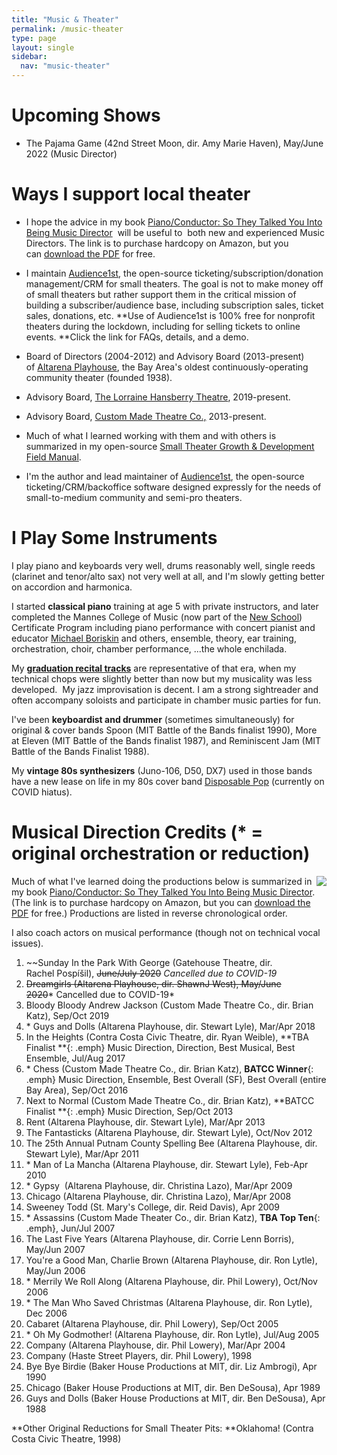 ```yaml
---
title: "Music & Theater"
permalink: /music-theater
type: page
layout: single
sidebar:
  nav: "music-theater"
---
```



# Upcoming Shows 


* The Pajama Game (42nd Street Moon, dir. Amy Marie Haven), May/June
2022 (Music Director)


# Ways I support local theater


-   I hope the advice in my book [Piano/Conductor: So They Talked You Into Being Music Director](http://pianoconductor.com/)  will be useful to  both new and experienced Music Directors. The link is to purchase hardcopy on Amazon, but you can [download the PDF](https://docs.google.com/viewer?a=v&pid=sites&srcid=ZGVmYXVsdGRvbWFpbnxhcm1hbmRvZm94fGd4OjIzNjRkNzI4MmJhYjY1YTQ) for free.

-   I maintain [Audience1st](https://www.audience1st.com/), the open-source ticketing/subscription/donation management/CRM for small theaters. The goal is not to make money off of small theaters but rather support them in the critical mission of building a subscriber/audience base, including subscription sales, ticket sales, donations, etc. **Use of Audience1st is 100% free for nonprofit theaters during the lockdown, including for selling tickets to online events. **Click the link for FAQs, details, and a demo.

-   Board of Directors (2004-2012) and Advisory Board (2013-present) of [Altarena Playhouse](http://altarena.org/), the Bay Area's oldest continuously-operating community theater (founded 1938). 
-   Advisory Board, [The Lorraine Hansberry Theatre](http://lhtsf.org/), 2019-present.
-   Advisory Board, [Custom Made Theatre Co.,](http://custommade.org/) 2013-present.
-   Much of what I learned working with them and with others is summarized in my open-source [Small Theater Growth & Development Field Manual](https://docs.google.com/document/d/1oh1Z-3zFnCa_uQEoKzkjhGA_kShPf2wY8ZG7FuVJG9g/edit?usp=sharing). 
-   I'm the author and lead maintainer of [Audience1st](https://www.audience1st.com/), the open-source ticketing/CRM/backoffice software designed expressly for the needs of small-to-medium community and semi-pro theaters.

# I Play Some Instruments

I play piano and keyboards very well, drums reasonably well, single reeds (clarinet and tenor/alto sax) not very well at all, and I'm slowly getting better on accordion and harmonica.

I started **classical piano** training at age 5 with private instructors, and later completed the Mannes College of Music (now part of the [New School](http://newschool.edu/)) Certificate Program including piano performance with concert pianist and educator [Michael Boriskin](http://www.dworkincompany.com/html/boriskin/boriskin_artist.html) and others, ensemble, theory, ear training, orchestration, choir, chamber performance, ...the whole enchilada.

My [**graduation recital tracks**](https://soundcloud.com/armando-fox/sets/westrax) are representative of that era, when my technical chops were slightly better than now but my musicality was less developed.  My jazz improvisation is decent. I am a strong sightreader and often accompany soloists and participate in chamber music parties for fun.

I've been **keyboardist and drummer** (sometimes simultaneously) for original & cover bands Spoon (MIT Battle of the Bands finalist 1990), More at Eleven (MIT Battle of the Bands finalist 1987), and Reminiscent Jam (MIT Battle of the Bands Finalist 1988).

My **vintage 80s synthesizers** (Juno-106, D50, DX7) used in those bands have a new lease on life in my 80s cover band [Disposable Pop](http://disposablepop.com/) (currently on COVID hiatus).

# Musical Direction Credits (* = original orchestration or reduction)


<img class="embed-left" align="right" src="https://images-na.ssl-images-amazon.com/images/I/512Xr2Mb7dL._SX331_BO1,204,203,200_.jpg">

Much of what I've learned doing the productions below is summarized in my book [Piano/Conductor: So They Talked You Into Being Music Director](http://pianoconductor.com/). (The link is to purchase hardcopy on Amazon, but you can [download the PDF](https://docs.google.com/viewer?a=v&pid=sites&srcid=ZGVmYXVsdGRvbWFpbnxhcm1hbmRvZm94fGd4OjIzNjRkNzI4MmJhYjY1YTQ) for free.) Productions are listed in reverse chronological order.

I also coach actors on musical performance (though not on technical vocal issues).


1.  ~~Sunday In the Park With George (Gatehouse Theatre,
dir. Rachel Pospíšil), ~~June/July 2020~~ _Cancelled due to COVID-19_
2.  ~~Dreamgirls (Altarena Playhouse, dir. ShawnJ West), May/June 2020~~* Cancelled due to COVID-19*
3.  Bloody Bloody Andrew Jackson (Custom Made Theatre Co., dir. Brian Katz), Sep/Oct 2019
4.  * Guys and Dolls (Altarena Playhouse, dir. Stewart Lyle), Mar/Apr 2018
5.  In the Heights (Contra Costa Civic Theatre, dir. Ryan
Weible), **TBA Finalist **{: .emph} Music Direction, Direction, Best Musical, Best Ensemble, Jul/Aug 2017
6.  * Chess (Custom Made Theatre Co., dir. Brian Katz), **BATCC Winner**{: .emph} Music Direction, Ensemble, Best Overall (SF), Best Overall (entire Bay Area), Sep/Oct 2016
7.  Next to Normal (Custom Made Theatre Co., dir. Brian Katz), **BATCC
Finalist **{: .emph} Music Direction, Sep/Oct 2013
8.  Rent (Altarena Playhouse, dir. Stewart Lyle), Mar/Apr 2013
9.  The Fantasticks (Altarena Playhouse, dir. Stewart Lyle), Oct/Nov 2012
10. The 25th Annual Putnam County Spelling Bee (Altarena Playhouse, dir. Stewart Lyle), Mar/Apr 2011
11. * Man of La Mancha (Altarena Playhouse, dir. Stewart Lyle), Feb-Apr 2010 
12. * Gypsy  (Altarena Playhouse, dir. Christina Lazo), Mar/Apr 2009
13. Chicago (Altarena Playhouse, dir. Christina Lazo), Mar/Apr 2008
14. Sweeney Todd (St. Mary's College, dir. Reid Davis), Apr 2009
15. * Assassins (Custom Made Theater Co., dir. Brian Katz), **TBA Top Ten**{: .emph}, Jun/Jul 2007
16. The Last Five Years (Altarena Playhouse, dir. Corrie Lenn Borris), May/Jun 2007
17. You're a Good Man, Charlie Brown (Altarena Playhouse, dir. Ron Lytle), May/Jun 2006
18. * Merrily We Roll Along (Altarena Playhouse, dir. Phil Lowery), Oct/Nov 2006
19. * The Man Who Saved Christmas (Altarena Playhouse, dir. Ron Lytle), Dec 2006
20. Cabaret (Altarena Playhouse, dir. Phil Lowery), Sep/Oct 2005
21. * Oh My Godmother! (Altarena Playhouse, dir. Ron Lytle), Jul/Aug 2005
22. Company (Altarena Playhouse, dir. Phil Lowery), Mar/Apr 2004
23. Company (Haste Street Players, dir. Phil Lowery), 1998
24. Bye Bye Birdie (Baker House Productions at MIT, dir. Liz Ambrogi), Apr 1990
25. Chicago (Baker House Productions at MIT, dir. Ben DeSousa), Apr 1989
26. Guys and Dolls (Baker House Productions at MIT, dir. Ben DeSousa), Apr 1988

**Other Original Reductions for Small Theater Pits: **Oklahoma! (Contra Costa Civic Theatre, 1998)
